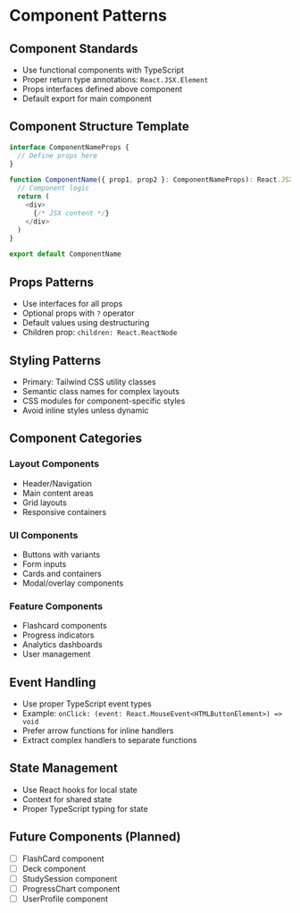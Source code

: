 # Component Patterns

## Component Standards

- Use functional components with TypeScript
- Proper return type annotations: `React.JSX.Element`
- Props interfaces defined above component
- Default export for main component

## Component Structure Template

```typescript
interface ComponentNameProps {
  // Define props here
}

function ComponentName({ prop1, prop2 }: ComponentNameProps): React.JSX.Element {
  // Component logic
  return (
    <div>
      {/* JSX content */}
    </div>
  )
}

export default ComponentName
```

## Props Patterns

- Use interfaces for all props
- Optional props with `?` operator
- Default values using destructuring
- Children prop: `children: React.ReactNode`

## Styling Patterns

- Primary: Tailwind CSS utility classes
- Semantic class names for complex layouts
- CSS modules for component-specific styles
- Avoid inline styles unless dynamic

## Component Categories

### Layout Components

- Header/Navigation
- Main content areas
- Grid layouts
- Responsive containers

### UI Components

- Buttons with variants
- Form inputs
- Cards and containers
- Modal/overlay components

### Feature Components

- Flashcard components
- Progress indicators
- Analytics dashboards
- User management

## Event Handling

- Use proper TypeScript event types
- Example: `onClick: (event: React.MouseEvent<HTMLButtonElement>) => void`
- Prefer arrow functions for inline handlers
- Extract complex handlers to separate functions

## State Management

- Use React hooks for local state
- Context for shared state
- Proper TypeScript typing for state

## Future Components (Planned)

- [ ] FlashCard component
- [ ] Deck component
- [ ] StudySession component
- [ ] ProgressChart component
- [ ] UserProfile component
